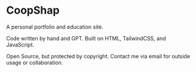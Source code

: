 # CoopShap
A personal portfolio and education site.

Code written by hand and GPT. Built on HTML, TailwindCSS, and JavaScript.

Open Source, but protected by copyright. Contact me via email for outside usage or collaboration.